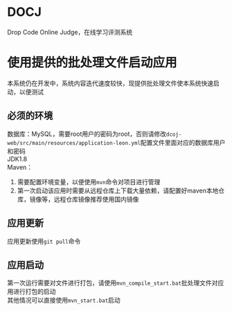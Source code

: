 # DOCJ
Drop Code Online Judge，在线学习评测系统  
# 使用提供的批处理文件启动应用
本系统仍在开发中，系统内容迭代速度较快，现提供批处理文件使本系统快速启动，以便测试
## 必须的环境
数据库：MySQL，需要root用户的密码为root，否则请修改`dcoj-web/src/main/resources/application-leon.yml`配置文件里面对应的数据库用户和密码  
JDK1.8  
Maven：  
1.  需要配置环境变量，以便使用`mvn`命令对项目进行管理  
2.  第一次启动该应用时需要从远程仓库上下载大量依赖，请配置好maven本地仓库，镜像等，远程仓库镜像推荐使用国内镜像  
## 应用更新
应用更新使用`git pull`命令
## 应用启动
第一次运行需要对文件进行打包，请使用`mvn_compile_start.bat`批处理文件对应用进行打包的启动  
其他情况可以直接使用`mvn_start.bat`启动

